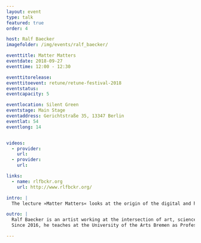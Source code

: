 ```yaml
---
layout: event
type: talk
featured: true
order: 4

host: Ralf Baecker
imagefolder: /img/events/ralf_baecker/

eventtitle: Matter Matters
eventdate: 2018-09-27
eventtime: 12:00 - 12:30

eventtitorelease:
eventtitoevent: retune/retune-festival-2018
eventstatus:
eventcapacity: 5

eventlocation: Silent Green
eventstage: Main Stage
eventaddress: Gerichtstraße 35, 13347 Berlin
eventlat: 54
eventlong: 14


videos:
  - provider:
    url:
  - provider:
    url:

links:
  - name: rlfbckr.org
    url: http://www.rlfbckr.org/

intro: |
  The lecture »Matter Matters« looks at the origin of the digital and how artists and designers nowadays are trying to reclaim matter and raw material processes into their artistic practice. The digital procedure, introduced in the 1940s, was intended to eliminate not only the noise in the channel and its surroundings but matter itself. For this lecture Ralf Baecker will use his own artistic practice to reflect and comment on the digital.

outro: |
  Ralf Baecker is an artist working at the intersection of art, science and technology. Through installations and machines, Baecker explores fundamental mechanisms of action and effects of new media and technologies. At the core of his objects lies the entanglement of the virtual with the real, or rather, with the world. With a media-archaeological outlook, Ralf Baecker digs within obsolete devices for traces and functions that are still detectable in technologies today.
  Since 2016, he teaches at the University of the Arts Bremen as Professor for Experimental Design of New Technologies.

---
```


